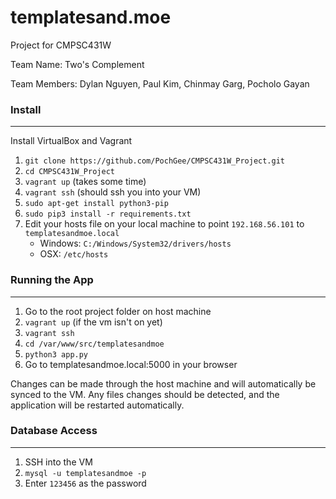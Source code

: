 # templatesand.moe
Project for CMPSC431W

Team Name: Two's Complement

Team Members: Dylan Nguyen, Paul Kim, Chinmay Garg, Pocholo Gayan

### Install
---
Install VirtualBox and Vagrant

1. `git clone https://github.com/PochGee/CMPSC431W_Project.git`
2. `cd CMPSC431W_Project`
3. `vagrant up` (takes some time)
4. `vagrant ssh` (should ssh you into your VM)
5. `sudo apt-get install python3-pip`
6. `sudo pip3 install -r requirements.txt`
7. Edit your hosts file on your local machine to point `192.168.56.101` to `templatesandmoe.local`
	- Windows: `C:/Windows/System32/drivers/hosts`
	- OSX: `/etc/hosts`


### Running the App
---
1. Go to the root project folder on host machine
2. `vagrant up` (if the vm isn't on yet)
3. `vagrant ssh`
4. `cd /var/www/src/templatesandmoe`
5. `python3 app.py`
6. Go to templatesandmoe.local:5000 in your browser

Changes can be made through the host machine and will automatically be synced to the VM. Any files changes should be detected, and the application will be restarted automatically.

### Database Access
---
1. SSH into the VM
2. `mysql -u templatesandmoe -p`
3. Enter `123456` as the password


